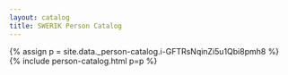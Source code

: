 ```yaml
---
layout: catalog
title: SWERIK Person Catalog
---
```

{% assign p = site.data._person-catalog.i-GFTRsNqinZi5u1Qbi8pmh8 %}
{% include person-catalog.html p=p %}

